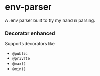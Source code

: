 # env-parser
A .env parser built to try my hand in parsing.

### Decorator enhanced
Supports decorators like 
- `@public`
- `@private`
- `@max()`
- `@min()`